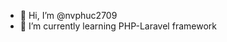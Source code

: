 - 👋 Hi, I’m @nvphuc2709
- 🌱 I’m currently learning PHP-Laravel framework

<!---
nvphuc2709/nvphuc2709 is a ✨ special ✨ repository because its `README.md` (this file) appears on your GitHub profile.
You can click the Preview link to take a look at your changes.
--->
